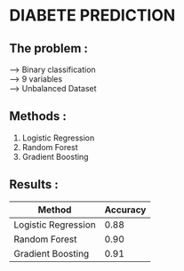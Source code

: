 # DIABETE PREDICTION

## The problem :
--> Binary classification  
--> 9 variables  
--> Unbalanced Dataset


## Methods :
1) Logistic Regression
2) Random Forest
3) Gradient Boosting


## Results :
| Method                | Accuracy |
|------------------------|----------|
| Logistic Regression    | 0.88     |
| Random Forest          | 0.90     |
| Gradient Boosting      | 0.91     |